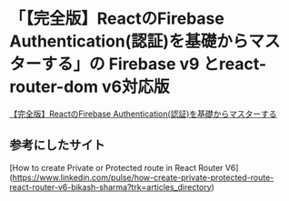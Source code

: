 # 「【完全版】ReactのFirebase Authentication(認証)を基礎からマスターする」の Firebase v9 とreact-router-dom v6対応版

[【完全版】ReactのFirebase Authentication(認証)を基礎からマスターする](https://reffect.co.jp/react/react-firebase-auth)

## 参考にしたサイト
[How to create Private or Protected route in React Router V6]
(https://www.linkedin.com/pulse/how-create-private-protected-route-react-router-v6-bikash-sharma?trk=articles_directory)
